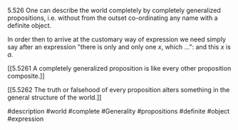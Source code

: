 5.526 One can describe the world completely by completely generalized propositions, i.e. without from the outset co-ordinating any name with a definite object.

In order then to arrive at the customary way of expression we need simply say after an expression "there is only and only one $x$, which ...": and this $x$ is $a$.

[[5.5261 A completely generalized proposition is like every other proposition composite.]]

[[5.5262 The truth or falsehood of every proposition alters something in the general structure of the world.]]

#description #world #complete #Generality #propositions #definite #object #expression 